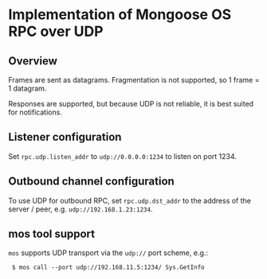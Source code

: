 # Implementation of Mongoose OS RPC over UDP

## Overview

Frames are sent as datagrams. Fragmentation is not supported, so 1 frame = 1 datagram.

Responses are supported, but because UDP is not reliable, it is best suited for notifications.

## Listener configuration

Set `rpc.udp.listen_addr` to `udp://0.0.0.0:1234` to listen on port 1234.

## Outbound channel configuration

To use UDP for outbound RPC, set `rpc.udp.dst_addr` to the address of the server / peer, e.g. `udp://192.168.1.23:1234`.

## mos tool support

`mos` supports UDP transport via the `udp://` port scheme, e.g.:

```
 $ mos call --port udp://192.168.11.5:1234/ Sys.GetInfo
```
